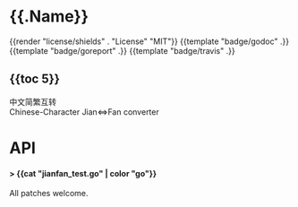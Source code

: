 
# {{.Name}}

{{render "license/shields" . "License" "MIT"}}
{{template "badge/godoc" .}}
{{template "badge/goreport" .}}
{{template "badge/travis" .}}

## {{toc 5}}

中文简繁互转  
Chinese-Character Jian<=>Fan converter


# API

#### > {{cat "jianfan_test.go" | color "go"}}

All patches welcome.
